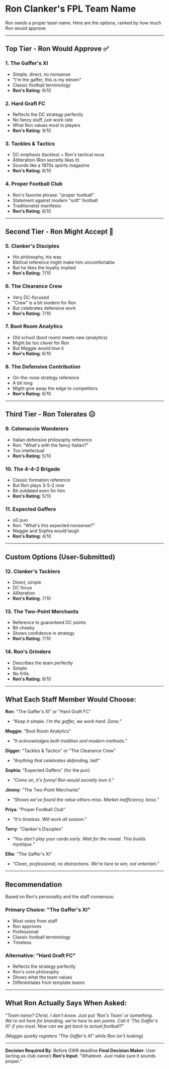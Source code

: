 # Ron Clanker's FPL Team Name

Ron needs a proper team name. Here are the options, ranked by how much Ron would approve:

---

## Top Tier - Ron Would Approve ✅

### 1. **The Gaffer's XI**
- Simple, direct, no nonsense
- "I'm the gaffer, this is my eleven"
- Classic football terminology
- **Ron's Rating**: 9/10

### 2. **Hard Graft FC**
- Reflects the DC strategy perfectly
- No fancy stuff, just work rate
- What Ron values most in players
- **Ron's Rating**: 9/10

### 3. **Tackles & Tactics**
- DC emphasis (tackles) + Ron's tactical nous
- Alliteration (Ron secretly likes it)
- Sounds like a 1970s sports magazine
- **Ron's Rating**: 8/10

### 4. **Proper Football Club**
- Ron's favorite phrase: "proper football"
- Statement against modern "soft" football
- Traditionalist manifesto
- **Ron's Rating**: 8/10

---

## Second Tier - Ron Might Accept 🤔

### 5. **Clanker's Disciples**
- His philosophy, his way
- Biblical reference might make him uncomfortable
- But he likes the loyalty implied
- **Ron's Rating**: 7/10

### 6. **The Clearance Crew**
- Very DC-focused
- "Crew" is a bit modern for Ron
- But celebrates defensive work
- **Ron's Rating**: 7/10

### 7. **Boot Room Analytics**
- Old school (boot room) meets new (analytics)
- Might be too clever for Ron
- But Maggie would love it
- **Ron's Rating**: 6/10

### 8. **The Defensive Contribution**
- On-the-nose strategy reference
- A bit long
- Might give away the edge to competitors
- **Ron's Rating**: 6/10

---

## Third Tier - Ron Tolerates 😐

### 9. **Catenaccio Wanderers**
- Italian defensive philosophy reference
- Ron: "What's with the fancy Italian?"
- Too intellectual
- **Ron's Rating**: 5/10

### 10. **The 4-4-2 Brigade**
- Classic formation reference
- But Ron plays 3-5-2 now
- Bit outdated even for him
- **Ron's Rating**: 5/10

### 11. **Expected Gaffers**
- xG pun
- Ron: "What's this expected nonsense?"
- Maggie and Sophia would laugh
- **Ron's Rating**: 4/10

---

## Custom Options (User-Submitted)

### 12. **Clanker's Tacklers**
- Direct, simple
- DC focus
- Alliteration
- **Ron's Rating**: 7/10

### 13. **The Two-Point Merchants**
- Reference to guaranteed DC points
- Bit cheeky
- Shows confidence in strategy
- **Ron's Rating**: 7/10

### 14. **Ron's Grinders**
- Describes the team perfectly
- Simple
- No frills
- **Ron's Rating**: 8/10

---

## What Each Staff Member Would Choose:

**Ron**: "The Gaffer's XI" or "Hard Graft FC"
- *"Keep it simple. I'm the gaffer, we work hard. Done."*

**Maggie**: "Boot Room Analytics"
- *"It acknowledges both tradition and modern methods."*

**Digger**: "Tackles & Tactics" or "The Clearance Crew"
- *"Anything that celebrates defending, lad!"*

**Sophia**: "Expected Gaffers" (for the pun)
- *"Come on, it's funny! Ron would secretly love it."*

**Jimmy**: "The Two-Point Merchants"
- *"Shows we've found the value others miss. Market inefficiency, boss."*

**Priya**: "Proper Football Club"
- *"It's timeless. Will work all season."*

**Terry**: "Clanker's Disciples"
- *"You don't play your cards early. Wait for the reveal. This builds mystique."*

**Ellie**: "The Gaffer's XI"
- *"Clean, professional, no distractions. We're here to win, not entertain."*

---

## Recommendation

Based on Ron's personality and the staff consensus:

### **Primary Choice: "The Gaffer's XI"**
- Most votes from staff
- Ron approves
- Professional
- Classic football terminology
- Timeless

### **Alternative: "Hard Graft FC"**
- Reflects the strategy perfectly
- Ron's core philosophy
- Shows what the team values
- Differentiates from template teams

---

## What Ron Actually Says When Asked:

*"Team name? Christ, I don't know. Just put 'Ron's Team' or something. We're not here for branding, we're here to win points. Call it 'The Gaffer's XI' if you must. Now can we get back to actual football?"*

*(Maggie quietly registers "The Gaffer's XI" while Ron isn't looking)*

---

**Decision Required By**: Before GW8 deadline
**Final Decision Maker**: User (acting as club owner)
**Ron's Input**: "Whatever. Just make sure it sounds proper."
